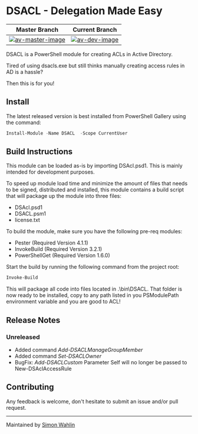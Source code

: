 # DSACL - Delegation Made Easy

| Master Branch                   | Current Branch                  |
|---------------------------------|---------------------------------|
| [![av-master-image][]][av-site] | [![av-dev-image][]][av-site]    |

[av-master-image]: https://ci.appveyor.com/api/projects/status/8xnk88yywn3jsk5l/branch/master?svg=true
[av-dev-image]: https://ci.appveyor.com/api/projects/status/8xnk88yywn3jsk5l/branch/dev?svg=true
[av-site]: https://ci.appveyor.com/project/SimonWahlin/dsacl

DSACL is a PowerShell module for creating ACLs in Active Directory.

Tired of using dsacls.exe but still thinks manually creating access rules in AD is a hassle?

Then this is for you!

## Install

The latest released version is best installed from PowerShell Gallery using the command:

```powershell
Install-Module -Name DSACL  -Scope CurrentUser
```

## Build Instructions

This module can be loaded as-is by importing DSAcl.psd1. This is mainly intended for development purposes.

To speed up module load time and minimize the amount of files that needs to be signed, distributed and installed, this module contains a build script that will package up the module into three files:

- DSAcl.psd1
- DSACL.psm1
- license.txt

To build the module, make sure you have the following pre-req modules:

- Pester (Required Version 4.1.1)
- InvokeBuild (Required Version 3.2.1)
- PowerShellGet (Required Version 1.6.0)

Start the build by running the following command from the project root:

```powershell
Invoke-Build
```

This will package all code into files located in .\bin\DSACL. That folder is now ready to be installed, copy to any path listed in you PSModulePath environment variable and you are good to ACL!

## Release Notes

### Unreleased

- Added command *Add-DSACLManageGroupMember*
- Added command *Set-DSACLOwner*
- BugFix: *Add-DSACLCustom* Parameter Self will no longer be passed to New-DSAclAccessRule

## Contributing

Any feedback is welcome, don't hesitate to submit an issue and/or pull request.

---
Maintained by [Simon Wahlin](https://www.github.com/SimonWahlin)
